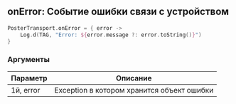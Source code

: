 ## onError: Событие ошибки связи с устройством

```kotlin
PosterTransport.onError = { error ->
    Log.d(TAG, "Error: ${error.message ?: error.toString()}")
}
```


### Аргументы

Параметр | Описание
-------- | --------
1й, error | Exception в котором хранится объект ошибки 

